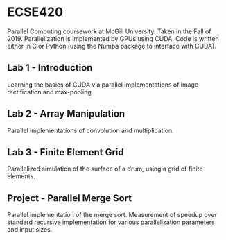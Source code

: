 # ECSE420
Parallel Computing coursework at McGill University. Taken in the Fall of 2019. Parallelization is implemented by GPUs using CUDA. Code is written either in C or Python (using the Numba package to interface with CUDA).

## Lab 1 - Introduction
Learning the basics of CUDA via parallel implementations of image rectification and max-pooling.

## Lab 2 - Array Manipulation
Parallel implementations of convolution and multiplication.

## Lab 3 - Finite Element Grid
Parallelized simulation of the surface of a drum, using a grid of finite elements.

## Project - Parallel Merge Sort
Parallel implementation of the merge sort. Measurement of speedup over standard recursive implementation for various parallelization parameters and input sizes.


